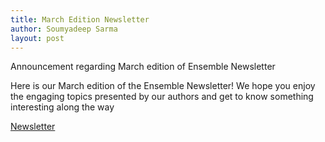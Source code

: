 ```yaml
---
title: March Edition Newsletter
author: Soumyadeep Sarma
layout: post
---
```


Announcement regarding March edition of Ensemble Newsletter

<!--more-->

Here is our March edition of the Ensemble Newsletter! We hope you enjoy the engaging topics presented by our authors and get to know something interesting along the way 

[Newsletter](https://indianinstituteofscience.sharepoint.com/:b:/s/ASCENDTalks/EfkKGbGGOfhIr7q09sof1LABTQVPrbm0F4Gam9yfMpULwA?e=iKi5HG)